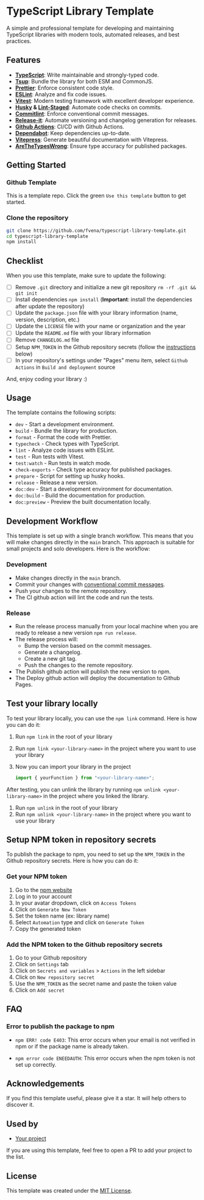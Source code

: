 # TypeScript Library Template

A simple and professional template for developing and maintaining TypeScript libraries with modern tools, automated releases, and best practices.

## Features

- **[TypeScript](https://www.typescriptlang.org)**: Write maintainable and strongly-typed code.
- **[Tsup](https://tsup.egoist.dev)**: Bundle the library for both ESM and CommonJS.
- **[Prettier](https://prettier.io)**: Enforce consistent code style.
- **[ESLint](https://eslint.org)**: Analyze and fix code issues.
- **[Vitest](https://vitest.dev)**: Modern testing framework with excellent developer experience.
- **[Husky](https://typicode.github.io/husky/) & [Lint-Staged](https://github.com/lint-staged/lint-staged)**: Automate code checks on commits.
- **[Commitlint](https://commitlint.js.org)**: Enforce conventional commit messages.
- **[Release-it](https://github.com/release-it/release-it)**: Automate versioning and changelog generation for releases.
- **[Github Actions](https://github.com/features/actions)**: CI/CD with Github Actions.
- **[Dependabot](https://docs.github.com/en/code-security/dependabot)**: Keep dependencies up-to-date.
- **[Vitepress](https://vitepress.dev)**: Generate beautiful documentation with Vitepress.
- **[AreTheTypesWrong](https://www.npmjs.com/package/@arethetypeswrong/cli)**: Ensure type accuracy for published packages.

## Getting Started

### Github Template

This is a template repo. Click the green `Use this template` button to get started.

### Clone the repository

```bash
git clone https://github.com/fvena/typescript-library-template.git
cd typescript-library-template
npm install
```

## Checklist

When you use this template, make sure to update the following:

- [ ] Remove `.git` directory and initialize a new git repository `rm -rf .git && git init`
- [ ] Install dependencies `npm install` (**Important**: install the dependencies after update the repository)
- [ ] Update the `package.json` file with your library information (name, version, description, etc.)
- [ ] Update the `LICENSE` file with your name or organization and the year
- [ ] Update the `README.md` file with your library information
- [ ] Remove `CHANGELOG.md` file
- [ ] Setup `NPM_TOKEN` in the Github repository secrets (follow the [instructions](#setup-npm-token-in-repository-secrets) below)
- [ ] In your repository's settings under "Pages" menu item, select `Github Actions` in `Build and deployment` source

And, enjoy coding your library :)

## Usage

The template contains the following scripts:

- `dev` - Start a development environment.
- `build` - Bundle the library for production.
- `format` - Format the code with Prettier.
- `typecheck` - Check types with TypeScript.
- `lint` - Analyze code issues with ESLint.
- `test` - Run tests with Vitest.
- `test:watch` - Run tests in watch mode.
- `check-exports` - Check type accuracy for published packages.
- `prepare` - Script for setting up husky hooks.
- `release` - Release a new version.
- `doc:dev` - Start a development environment for documentation.
- `doc:build` - Build the documentation for production.
- `doc:preview` - Preview the built documentation locally.

## Development Workflow

This template is set up with a single branch workflow. This means that you will make changes directly in the `main` branch. This approach is suitable for small projects and solo developers. Here is the workflow:

### Development

- Make changes directly in the `main` branch.
- Commit your changes with [conventional commit messages](https://gist.github.com/fvena/89e706aaf74705a83c7c39a171da466c).
- Push your changes to the remote repository.
- The CI github action will lint the code and run the tests.

### Release

- Run the release process manually from your local machine when you are ready to release a new version `npm run release`.
- The release process will:
  - Bump the version based on the commit messages.
  - Generate a changelog.
  - Create a new git tag.
  - Push the changes to the remote repository.
- The Publish github action will publish the new version to npm.
- The Deploy github action will deploy the documentation to Github Pages.

## Test your library locally

To test your library locally, you can use the `npm link` command. Here is how you can do it:

1. Run `npm link` in the root of your library
2. Run `npm link <your-library-name>` in the project where you want to use your library
3. Now you can import your library in the project

   ```javascript
   import { yourFunction } from "<your-library-name>";
   ```

After testing, you can unlink the library by running `npm unlink <your-library-name>` in the project where you linked the library.

1. Run `npm unlink` in the root of your library
2. Run `npm unlink <your-library-name>` in the project where you want to use your library

## Setup NPM token in repository secrets

To publish the package to npm, you need to set up the `NPM_TOKEN` in the Github repository secrets. Here is how you can do it:

### Get your NPM token

1. Go to the [npm website](https://www.npmjs.com)
2. Log in to your account
3. In your avatar dropdown, click on `Access Tokens`
4. Click on `Generate New Token`
5. Set the token name (ex: library name)
6. Select `Automation` type and click on `Generate Token`
7. Copy the generated token

### Add the NPM token to the Github repository secrets

1. Go to your Github repository
2. Click on `Settings` tab
3. Click on `Secrets and variables` > `Actions` in the left sidebar
4. Click on `New repository secret`
5. Use the `NPM_TOKEN` as the secret name and paste the token value
6. Click on `Add secret`

## FAQ

### Error to publish the package to npm

- `npm ERR! code E403`: This error occurs when your email is not verified in npm or if the package name is already taken.

- `npm error code ENEEDAUTH`: This error occurs when the npm token is not set up correctly.

## Acknowledgements

If you find this template useful, please give it a star. It will help others to discover it.

## Used by

- [Your project]()

If you are using this template, feel free to open a PR to add your project to the list.

## License

This template was created under the [MIT License](./LICENSE).
